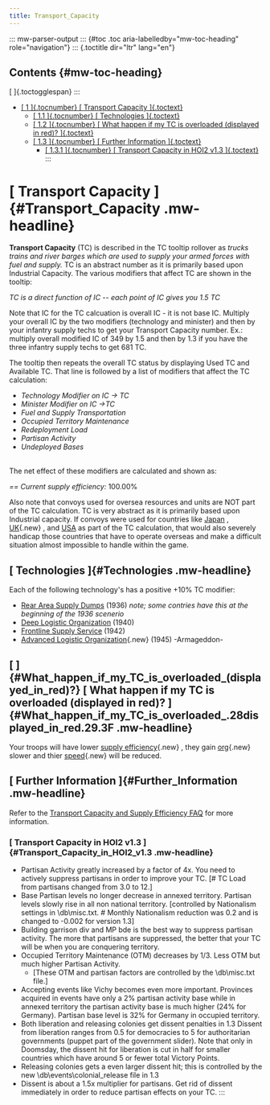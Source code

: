 ```yaml
---
title: Transport_Capacity
---
```

::: mw-parser-output
::: {#toc .toc aria-labelledby="mw-toc-heading" role="navigation"}
::: {.toctitle dir="ltr" lang="en"}
## Contents {#mw-toc-heading}

[ ]{.toctogglespan}
:::

-   [[ 1 ]{.tocnumber} [ Transport Capacity
    ]{.toctext}](#Transport_Capacity)
    -   [[ 1.1 ]{.tocnumber} [ Technologies ]{.toctext}](#Technologies)
    -   [[ 1.2 ]{.tocnumber} [ What happen if my TC is overloaded
        (displayed in red)?
        ]{.toctext}](#What_happen_if_my_TC_is_overloaded_.28displayed_in_red.29.3F)
    -   [[ 1.3 ]{.tocnumber} [ Further Information
        ]{.toctext}](#Further_Information)
        -   [[ 1.3.1 ]{.tocnumber} [ Transport Capacity in HOI2 v1.3
            ]{.toctext}](#Transport_Capacity_in_HOI2_v1.3)
:::

# [ Transport Capacity ]{#Transport_Capacity .mw-headline}

**Transport Capacity** (TC) is described in the TC tooltip rollover as
*trucks trains and river barges which are used to supply your armed
forces with fuel and supply.* TC is an abstract number as it is
primarily based upon Industrial Capacity. The various modifiers that
affect TC are shown in the tooltip:

*TC is a direct function of IC -- each point of IC gives you 1.5 TC*

Note that IC for the TC calcuation is overall IC - it is not base IC.
Multiply your overall IC by the two modifiers (technology and minister)
and then by your infantry supply techs to get your Transport Capacity
number. Ex.: multiply overall modified IC of 349 by 1.5 and then by 1.3
if you have the three infantry supply techs to get 681 TC.

The tooltip then repeats the overall TC status by displaying Used TC and
Available TC. That line is followed by a list of modifiers that affect
the TC calculation:

-   *Technology Modifier on IC -\> TC*
-   *Minister Modifier on IC -\>TC*
-   *Fuel and Supply Transportation*
-   *Occupied Territory Maintenance*
-   *Redeployment Load*
-   *Partisan Activity*
-   *Undeployed Bases*

\
The net effect of these modifiers are calculated and shown as:

*== Current supply efficiency:* 100.00%

Also note that convoys used for oversea resources and units are NOT part
of the TC calculation. TC is very abstract as it is primarily based upon
Industrial capacity. If convoys were used for countries like
[Japan](/wiki/Japan "Japan") ,
[UK](/wiki/index.php?title=UK&action=edit&redlink=1 "UK (page does not exist)"){.new}
, and [USA](/wiki/USA "USA") as part of the TC calculation, that would
also severely handicap those countries that have to operate overseas and
make a difficult situation almost impossible to handle within the game.

## [ Technologies ]{#Technologies .mw-headline}

Each of the following technology\'s has a positive +10% TC modifier:

-   [Rear Area Supply
    Dumps](/wiki/Infantry_Tech_Tree#Rear_Area_Supply_Dumps "Infantry Tech Tree") (1936)
    *note; some contries have this at the beginning of the 1936
    scenerio*
-   [Deep Logistic
    Organization](/wiki/Infantry_Tech_Tree#Deep_Logistic_Organization "Infantry Tech Tree")
    (1940)
-   [Frontline Supply
    Service](/wiki/Infantry_Tech_Tree#Frontline_Supply_Service "Infantry Tech Tree")
    (1942)
-   [Advanced Logistic
    Organization](/wiki/index.php?title=Advanced_Logistic_Organization&action=edit&redlink=1 "Advanced Logistic Organization (page does not exist)"){.new} (1945)
    -Armageddon-

## [ ]{#What_happen_if_my_TC_is_overloaded_(displayed_in_red)?} [ What happen if my TC is overloaded (displayed in red)? ]{#What_happen_if_my_TC_is_overloaded_.28displayed_in_red.29.3F .mw-headline}

Your troops will have lower [supply
efficiency](/wiki/index.php?title=Supply_efficiency&action=edit&redlink=1 "Supply efficiency (page does not exist)"){.new}
, they gain
[org](/wiki/index.php?title=Org&action=edit&redlink=1 "Org (page does not exist)"){.new}
slower and thier
[speed](/wiki/index.php?title=Speed&action=edit&redlink=1 "Speed (page does not exist)"){.new}
will be reduced.

## [ Further Information ]{#Further_Information .mw-headline}

Refer to the [Transport Capacity and Supply Efficiency
FAQ](/wiki/Transport_Capacity_and_Supply_Efficiency_FAQ "Transport Capacity and Supply Efficiency FAQ")
for more information.

### [ Transport Capacity in HOI2 v1.3 ]{#Transport_Capacity_in_HOI2_v1.3 .mw-headline}

-   Partisan Activity greatly increased by a factor of 4x. You need to
    actively suppress partisans in order to improve your TC. \[# TC Load
    from partisans changed from 3.0 to 12.\]
-   Base Partisan levels no longer decrease in annexed territory.
    Partisan levels slowly rise in all non national territory.
    \[controlled by Nationalism settings in \\db\\misc.txt. \# Monthly
    Nationalism reduction was 0.2 and is changed to -0.002 for version
    1.3\]
-   Building garrison div and MP bde is the best way to suppress
    partisan activity. The more that partisans are suppressed, the
    better that your TC will be when you are conquering territory.
-   Occupied Territory Maintenance (OTM) decreases by 1/3. Less OTM but
    much higher Partisan Activity.
    -   \[These OTM and partisan factors are controlled by the
        \\db\\misc.txt file.\]
-   Accepting events like Vichy becomes even more important. Provinces
    acquired in events have only a 2% partisan activity base while in
    annexed territory the partisan activity base is much higher (24% for
    Germany). Partisan base level is 32% for Germany in occupied
    territory.
-   Both liberation and releasing colonies get dissent penalties in 1.3
    Dissent from liberation ranges from 0.5 for democracies to 5 for
    authoritarian governments (puppet part of the government slider).
    Note that only in Doomsday, the dissent hit for liberation is cut in
    half for smaller countries which have around 5 or fewer total
    Victory Points.
-   Releasing colonies gets a even larger dissent hit; this is
    controlled by the new \\db\\events\\colonial_release file in 1.3
-   Dissent is about a 1.5x multiplier for partisans. Get rid of dissent
    immediately in order to reduce partisan effects on your TC.
:::

